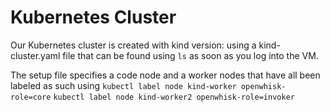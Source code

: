 # Kubernetes Cluster
Our Kubernetes cluster is created with kind version: using a kind-cluster.yaml file that can be found using `ls` as soon as you log into the VM.

The setup file specifies a code node and a worker nodes that have all been labeled as such using 
`kubectl label node kind-worker openwhisk-role=core`
`kubectl label node kind-worker2 openwhisk-role=invoker`
